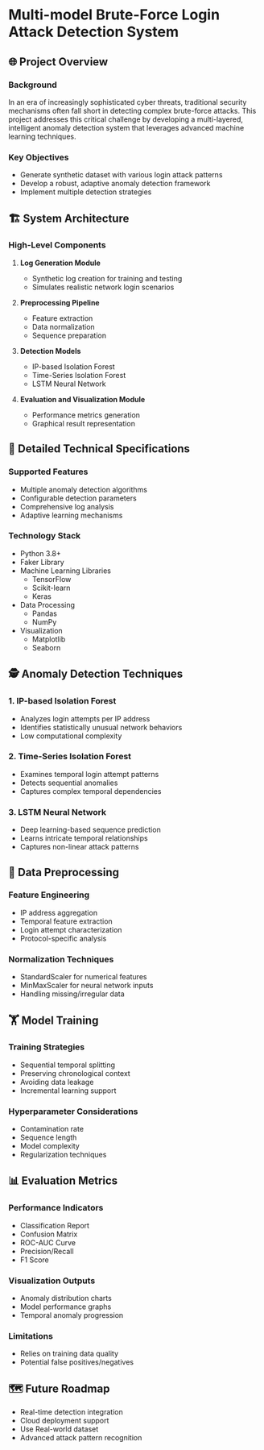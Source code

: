 # Multi-model Brute-Force Login Attack Detection System

## 🌐 Project Overview

### Background
In an era of increasingly sophisticated cyber threats, traditional security mechanisms often fall short in detecting complex brute-force attacks. This project addresses this critical challenge by developing a multi-layered, intelligent anomaly detection system that leverages advanced machine learning techniques.

### Key Objectives
- Generate synthetic dataset with various login attack patterns
- Develop a robust, adaptive anomaly detection framework
- Implement multiple detection strategies

## 🏗️ System Architecture

### High-Level Components
1. **Log Generation Module**
   - Synthetic log creation for training and testing
   - Simulates realistic network login scenarios

2. **Preprocessing Pipeline**
   - Feature extraction
   - Data normalization
   - Sequence preparation

3. **Detection Models**
   - IP-based Isolation Forest
   - Time-Series Isolation Forest
   - LSTM Neural Network

4. **Evaluation and Visualization Module**
   - Performance metrics generation
   - Graphical result representation

## 🔬 Detailed Technical Specifications

### Supported Features
- Multiple anomaly detection algorithms
- Configurable detection parameters
- Comprehensive log analysis
- Adaptive learning mechanisms
  
### Technology Stack 
- Python 3.8+
- Faker Library
- Machine Learning Libraries
  - TensorFlow
  - Scikit-learn
  - Keras
- Data Processing
  - Pandas
  - NumPy
- Visualization
  - Matplotlib
  - Seaborn

## 🕵️ Anomaly Detection Techniques

### 1. IP-based Isolation Forest
- Analyzes login attempts per IP address
- Identifies statistically unusual network behaviors
- Low computational complexity

### 2. Time-Series Isolation Forest
- Examines temporal login attempt patterns
- Detects sequential anomalies
- Captures complex temporal dependencies

### 3. LSTM Neural Network
- Deep learning-based sequence prediction
- Learns intricate temporal relationships
- Captures non-linear attack patterns

## 🔄 Data Preprocessing

### Feature Engineering
- IP address aggregation
- Temporal feature extraction
- Login attempt characterization
- Protocol-specific analysis

### Normalization Techniques
- StandardScaler for numerical features
- MinMaxScaler for neural network inputs
- Handling missing/irregular data

## 🏋️ Model Training

### Training Strategies
- Sequential temporal splitting
- Preserving chronological context
- Avoiding data leakage
- Incremental learning support

### Hyperparameter Considerations
- Contamination rate
- Sequence length
- Model complexity
- Regularization techniques

## 📊 Evaluation Metrics

### Performance Indicators
- Classification Report
- Confusion Matrix
- ROC-AUC Curve
- Precision/Recall
- F1 Score

### Visualization Outputs
- Anomaly distribution charts
- Model performance graphs
- Temporal anomaly progression

### Limitations
- Relies on training data quality
- Potential false positives/negatives

## 🗺️ Future Roadmap
- Real-time detection integration
- Cloud deployment support
- Use Real-world dataset
- Advanced attack pattern recognition

